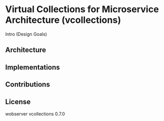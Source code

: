 # Virtual Collections for Microservice Architecture (vcollections)

Intro
(Design Goals)

## Architecture

## Implementations

## Contributions

## License

  <dependency>
    <groupId>wobserver</groupId>
    <artifactId>vcollections</artifactId>
    <version>0.7.0</version>
  </dependency>
